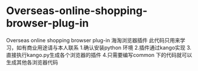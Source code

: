 # Overseas-online-shopping-browser-plug-in
Overseas online shopping browser plug-in
海淘浏览器插件 
此代码只用来学习，如有商业用途请与本人联系
1.确认安装python 环境
2.插件通过kango实现
3.直接执行kango.py生成各个浏览器的插件
4.只需要编写common 下的代码就可以生成其他各浏览器代码

